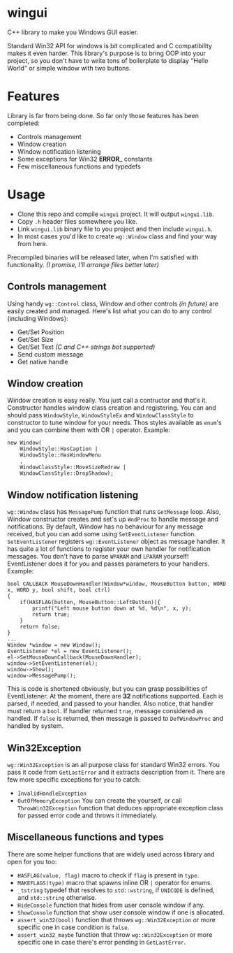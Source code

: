 # wingui
C++ library to make you Windows GUI easier.

Standard Win32 API for windows is bit complicated and C compatibility makes it even harder. This library's purpose is to bring OOP into your project, so you don't have to write tons of boilerplate to display "Hello World" or simple window with two buttons.

# Features
Library is far from being done. So far only those features has been completed:
* Controls management
* Window creation
* Window notification listening
* Some exceptions for Win32 **ERROR_** constants
* Few miscellaneous functions and typedefs

# Usage
* Clone this repo and compile `wingui` project. It will output `wingui.lib`.
* Copy `.h` header files somewhere you like.
* Link `wingui.lib` binary file to you project and then include `wingui.h`.
* In most cases you'd like to create `wg::Window` class and find your way from here.

Precompiled binaries will be released later, when I'm satisfied with functionality.
*(I promise, I'll arrange files better later)*

## Controls management
Using handy `wg::Control` class, Window and other controls *(in future)* are easily created and managed. Here's list what you can do to any control (including Windows):
* Get/Set Position
* Get/Set Size
* Get/Set Text *(C and C++ strings bot supported)*
* Send custom message
* Get native handle

## Window creation
Window creation is easy really. You just call a contructor and that's it. Constructor handles window class creation and registering. You can and should pass `WindowStyle`, `WindowStyleEx` and `WindowClassStyle` to constructor to tune window for your needs. Thos styles available as `enum`'s and you can combine them with OR `|` operator. Example:
```
new Window(
    WindowStyle::HasCaption |
    WindowStyle::HasWindowMenu
    ,
    WindowClassStyle::MoveSizeRedraw |
    WindowClassStyle::DropShadow);
```

## Window notification listening
`wg::Window` class has `MessagePump` function that runs `GetMessage` loop. Also, Window constructor creates and set's up `WndProc` to handle message and notifications. By default, Window has no behaviour for any message received, but you can add some using `SetEventListener` function.
`SetEventListener` registers `wg::EventListener` object as message handler. It has quite a lot of functions to register your own handler for notification messages. You don't have to parse `WPARAM` and `LPARAM` yourself! EventListener does it for you and passes parameters to your handlers. Example:
```
bool CALLBACK MouseDownHandler(Window*window, MouseButton button, WORD x, WORD y, bool shift, bool ctrl)
{
    if(HASFLAG(button, MouseButton::LeftButton)){
        printf("Left mouse button down at %d, %d\n", x, y);
        return true;
    }
    return false;
}
...
Window *window = new Window();
EventListener *el = new EventListener();
el->SetMouseDownCallback(MouseDownHandler);
window->SetEventListener(el);
window->Show();
window->MessagePump();
```
This is code is shortened obviously, but you can grasp possibilities of EventListener. At the moment, there are **32** notifications supported. Each is parsed, if needed, and passed to your handler.
Also notice, that handler must return a `bool`. If handler returned `true`, message considered as handled. If `false` is returned, then message is passed to `DefWindowProc` and handled by system.

## Win32Exception
`wg::Win32Exception` is an all purpose class for standard Win32 errors. You pass it code from `GetLastError` and it extracts description from it.
There are few more specific exceptions for you to catch:
* `InvalidHandleException`
* `OutOfMemoryException`
You can create the yourself, or call `ThrowWin32Exception` function that deduces appropriate exception class for passed error code and throws it immediately.

## Miscellaneous functions and types
There are some helper functions that are widely used across library and open for you too:
* `HASFLAG(value, flag)` macro to check if `flag` is present in `type`.
* `MAKEFLAGS(type)` macro that spawns inline OR `|` operator for enums.
* `_tstring` typedef that resolves to `std::wstring`, if `UNICODE` is defined, and `std::string` otherwise.
* `HideConsole` function that hides from user console window if any.
* `ShowConsole` function that show user console window if one is allocated.
* `assert_win32(bool)` function that throws `wg::Win32Exception` or more specific one in case condition is `false`.
* `assert_win32_maybe` function that throw `wg::Win32Exception` or more specific one in case there's error pending in `GetLastError`.